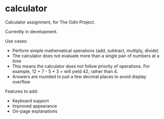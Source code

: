 # calculator
Calculator assignment, for The Odin Project.

Currently in development.

Use cases:
  - Perform simple mathematical operations (add, subtract, multiply, divide)
  - The calculator does not evaluate more than a single pair of numbers at a time
  - This means the calculator does not follow priority of operations. For    example, 12 + 7 - 5 * 3 = will yield 42, rather than 4.
  - Answers are rounded to just a few decimal places to avoid display overflow

Features to add:
- Keyboard support 
- Improved appearance
- On-page explanations
